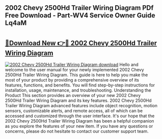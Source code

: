 ## 2002 Chevy 2500Hd Trailer Wiring Diagram PDf Free Download - Part-WV4 Service Owner Guide Lq4aM

# <h2><a href="http://dfsrm4b.blite.top/?on=2002+Chevy+2500Hd+Trailer+Wiring+Diagram">🔗Download New 👉🔴 2002 Chevy 2500Hd Trailer Wiring Diagram</a></h2>

[![2002 Chevy 2500Hd Trailer Wiring Diagram download](https://i.imgur.com/lujVjoI.png)](http://dfsrm4b.blite.top/?on=2002+Chevy+2500Hd+Trailer+Wiring+Diagram)
Hello and welcome to the user manual for your newly implemented 2002 Chevy 2500Hd Trailer Wiring Diagram. This guide is here to help you make the most of your product by providing a comprehensive overview of its features, functions, and benefits. You will find step-by-step instructions for installation, usage, maintenance, and troubleshooting. Understanding the Product This section provides an overview of your new 2002 Chevy 2500Hd Trailer Wiring Diagram and its key features. 2002 Chevy 2500Hd Trailer Wiring Diagram advanced features include object recognition, motion sensors, customizable alerts, and remote access, all of which can be accessed and customized through the user interface. It's our hope that the 2002 Chevy 2500Hd Trailer Wiring Diagram has been a helpful companion as you explore the features of your new item. If you have any questions or concerns, please do not hesitate to contact our customer support team.
